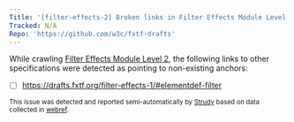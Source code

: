 ```yaml
---
Title: '[filter-effects-2] Broken links in Filter Effects Module Level 2'
Tracked: N/A
Repo: 'https://github.com/w3c/fxtf-drafts'
---
```


While crawling [Filter Effects Module Level 2](https://drafts.fxtf.org/filter-effects-2/), the following links to other specifications were detected as pointing to non-existing anchors:
* [ ] https://drafts.fxtf.org/filter-effects-1/#elementdef-filter

<sub>This issue was detected and reported semi-automatically by [Strudy](https://github.com/w3c/strudy/) based on data collected in [webref](https://github.com/w3c/webref/).</sub>
